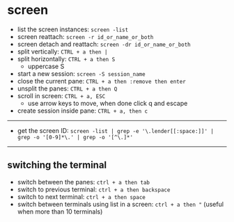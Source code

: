 # screen

- list the screen instances: `screen -list`
- screen reattach: `screen -r id_or_name_or_both`
- screen detach and reattach: `screen -dr id_or_name_or_both`
- split vertically: `CTRL + a then |`
- split horizontally: `CTRL + a then S`
    - uppercase S
- start a new session: `screen -S session_name`
- close the current pane: `CTRL + a then :remove then enter`
- unsplit the panes: `CTRL + a then Q`
- scroll in screen: `CTRL + a, ESC`
    - use arrow keys to move, when done click q and escape
- create session inside pane: `CTRL + a, then c`
---

- get the screen ID: `screen -list | grep -e '\.lender[[:space:]]' | grep -o '[0-9]*\.' | grep -o '[^\.]*'`

---
## switching the terminal
- switch between the panes: `ctrl + a then tab`
- switch to previous terminal: `ctrl + a then backspace`
- switch to next terminal: `ctrl + a then space`
- switch between terminals using list in a screen: `ctrl + a then "` (useful when more than 10 terminals)


